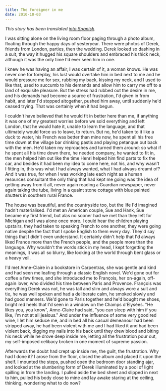 ```yaml
---
title: The foreigner in me
date: 2010-10-03
---
```


*This story has been translated [into Spanish](/extranjero-en-mi/).*

I was sitting alone on the living room floor paging through a photo album, floating through the happy days of yesteryear.  There were photos of Derek, friends from London, parties, then the wedding.  Derek looked so dashing in a suit, the way it hugged his square shoulders and embraced his thick neck, although it was the only time I'd ever seen him in one.  

I knew he was having an affair, I was certain of it, a woman knows.  He was never one for foreplay, his lust would overtake him in bed next to me and he would pressure me for sex, rubbing my back, kissing my neck, and I used to like that, used to succumb to his demands and allow him to carry me off to a land of exquisite pleasure.  But the stress had rubbed out the desire in me, and his demands had become a source of frustration, I'd given in from habit, and later I'd stopped altogether, pushed him away, until suddenly he'd ceased trying.  That was certainly when it had begun.  

I couldn't have believed that he would fit in better here than me, if anything it was one of my greatest worries before we sold everything and left London, that he would hate it, unable to learn the language, and that ultimately would force us to leave, to return.  But no, he'd taken to it like a duck to water, his French was better than mine now, he spent all his free time down at the village bar drinking pastis and playing petanque out back with the men.  He'd taken my reproaches and turned them around: so what if he spent all his time down there, he needed company, he wanted to fit in, the men helped him out like the time Henri helped him find parts to fix the car, and besides it had been my idea to come here, not his, and why wasn't I fitting in, this was what I had always wanted, what I had always dreamt of?  And it was true, for when I was working late each night as a human resources consultant the only thing that had kept me going was the idea of getting away from it all, never again reading a Guardian newspaper, never again taking the tube, living in a quaint stone cottage with blue painted shutters in southern rural France.  

The house was beautiful, and the countryside too, but the life I'd imagined hadn't materialised.  I'd met an American couple, Sue and Hank, Sue became my first friend, but alas no sooner had we met than they left for Michigan and I was alone once more.  I could hear the children playing upstairs, they had taken to speaking French to one another, they were going native despite the fact that I spoke English to them every day.  They'd say things that I didn't even understand.  It certainly didn't help that I'd always liked France more than the French people, and the people more than the language.  Why wouldn't the words stick in my head, I kept forgetting the meanings, it was all so blurry, like looking at the world through bent glass or a heavy veil. 

I'd met Anne-Claire in a bookstore in Carpentras, she was gentle and kind and had seen me leafing through a classic English novel.  We'd gone out for coffee a few times, and she introduced me to François, her on-again, off-again lover, who divided his time between Paris and Provence.  François was everything Derek was not, he was tall and slim and always wore a suit and tie, he was well spoken and had a deliberate calm, he smoked slowly and had good manners.  We'd gone to Paris together and he'd bought me shoes, bright red heels that I'd seen in a window on the Champs d'Elysées.  "He likes you, you know", Anne-Claire had said, "you can sleep with him if you like, I'm not at all jealous."  And under the influence of some very good red wine, I let him seduce me, and in bed all his casual demeanour had been stripped away, he had been violent with me and I had liked it and had been violent back, digging my nails into his back until they drew blood and biting his neck while he drove deep inside me, letting all the frustration pour out, my self-imposed celibacy broken in one moment of supreme passion.  

Afterwards the doubt had crept up inside me, the guilt, the frustration.  Why had I done it?  I arose from the floor, closed the album and placed it upon the shelf.  I mounted the steps, pushed open the bedroom door standing ajar, and looked at the slumbering form of Derek illuminated by a pool of light spilling in from the landing.  I pulled aside the bed sheet and slipped in next to him, pulled his body close to mine and lay awake staring at the ceiling, thinking, wondering what to do now? 